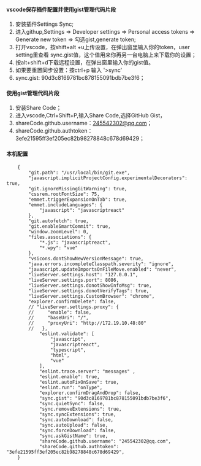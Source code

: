 #### vscode保存插件配置并使用gist管理代码片段
1. 安装插件Settings Sync;
2. 进入githup,Settings => Developer settings => Personal access tokens => Generate new token => 勾选gist,generate token;
3. 打开vscode，按shift+alt +u上传设置，在弹出窗里输入你的token，user setting里查看 sync.gist值，这个值用来你再另一台电脑上来下载你的设置；
4. 按alt+shift+d下载远程设置，在弹出窗里输入你的gist值。
5. 如果要重置同步设置：按ctrl+p  输入  '>sync'  
6. sync.gist: 90d3c8169781bc878155091bdb7be3f6；

#### 使用gist管理代码片段
1. 安装Share Code；
2. 进入vscode,Ctrl+Shift+P,输入Share Code,选择GitHub Gist，
3. shareCode.github.username：245542302@qq.com；
4. shareCode.github.authtoken： 3efe21595ff3ef205ec82b98278848c678d69429；

#### 本机配置
        {
            "git.path": "/usr/local/bin/git.exe",
            "javascript.implicitProjectConfig.experimentalDecorators": true,
            "git.ignoreMissingGitWarning": true,
            "cssrem.rootFontSize": 75,
            "emmet.triggerExpansionOnTab": true,
            "emmet.includeLanguages": {
                "javascript": "javascriptreact"
            },
            "git.autofetch": true,
            "git.enableSmartCommit": true,
            "window.zoomLevel": 0,
            "files.associations": {
                "*.js": "javascriptreact",
                "*.wpy": "vue"
            },
            "vsicons.dontShowNewVersionMessage": true,
            "java.errors.incompleteClasspath.severity": "ignore",
            "javascript.updateImportsOnFileMove.enabled": "never",
            "liveServer.settings.host": "127.0.0.1",
            "liveServer.settings.port": 8086,
            "liveServer.settings.donotShowInfoMsg": true,
            "liveServer.settings.donotVerifyTags": true,
            "liveServer.settings.CustomBrowser": "chrome",
            "explorer.confirmDelete": false,
            // "liveServer.settings.proxy": {
            //     "enable": false,
            //     "baseUri": "/",
            //     "proxyUri": "http://172.19.10.48:80"
            //   },
                "eslint.validate": [
                    "javascript",
                    "javascriptreact",
                    "typescript",
                    "html",
                    "vue"
                ],
                "eslint.trace.server": "messages" ,
                "eslint.enable": true,
                "eslint.autoFixOnSave": true,
                "eslint.run": "onType",
                "explorer.confirmDragAndDrop": false,
                "sync.gist": "90d3c8169781bc878155091bdb7be3f6",
                "sync.quietSync": false,
                "sync.removeExtensions": true,
                "sync.syncExtensions": true,
                "sync.autoDownload": false,
                "sync.autoUpload": false,
                "sync.forceDownload": false,
                "sync.askGistName": true,
                "shareCode.github.username": "245542302@qq.com",
                "shareCode.github.authtoken": "3efe21595ff3ef205ec82b98278848c678d69429",
        }
